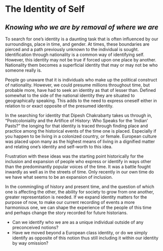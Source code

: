 # The Identity of Self
## _Knowing who we are by removal of where we are_

To search for one’s identity is a daunting task that is often influenced by our surroundings, place in time, and gender. At times, these boundaries are pierced and a path previously unknown to the individual is sought. Identification through nationality is a common way of identifying self. However, this identity may not be true if forced upon one place by another. Nationality them becomes a superficial identity that may or may not be who someone really is.  

People go unaware that it is individuals who make up the political construct of nationality. However, we could presume millions throughout time, but probable more, have had to seek an identity as that of lesser than. Defined somewhat to the side of the national identity they are situated to geographically speaking. This adds to the need to express oneself either in relation to or exact opposite of the presumed identity. 

In the searching for identity that Dipesh Chakrabarty takes us through in, “Postcoloniality and the Artifice of History: Who Speaks for the ‘Indian’ Pasts?” the longing for that identity is traced through finding place and practice among the historical events of the time one is placed. Especially if you happen to be living in a colonized country, or female. European culture was placed upon many as the highest means of living in a dignified matter and relating one’s identity and self-worth to this idea. 

Frustration with these ideas was the starting point historically for the inclusion and expansion of people who express or identify in ways other than the predominantly popular voices of the time. It was a battle fought inwardly as well as in the streets of time. Only recently in our own time do we have what seems to be an expansion of inclusion.

 In the commingling of history and present time, and the question of which one is affecting the other, the ability for society to grow from one another, greater representation is needed. If we expand identity matters for the purpose of now, to make our current recording of events a more harmonious one, we can shape the experience of the people of this time and perhaps change the story recorded for future historians. 
 


- Can we identify who we are as a unique individual outside of any preconceived notions? 
- Have we moved beyond a European class identity, or do we simply identify as opposite of this notion thus still including it within our identity by way omission?
